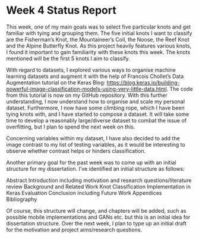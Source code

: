 # Week 4 Status Report

This week, one of my main goals was to select five particular knots and get familiar with tying and grouping them. 
The five initial knots I want to classify are the Fisherman’s Knot, the Mountaineer’s Coil, the Noose, the Reef Knot and the Alpine Butterfly Knot. 
As this project heavily features various knots, I found it important to gain familiarity with these knots this week. The knots mentioned will be the first 5 knots I aim to classify.

With regard to datasets, I explored various ways to organise machine learning datasets and augment it with the help of Francois Chollet’s Data Augmentation tutorial on the Keras Blog: https://blog.keras.io/building-powerful-image-classification-models-using-very-little-data.html. 
The code from this tutorial is now on my GitHub repository. 
With this further understanding, I now understand how to organise and scale my personal dataset. 
Furthermore, I now have some climbing rope, which I have been tying knots with, and I have started to compose a dataset. 
It will take some time to develop a reasonably large/diverse dataset to combat the issue of overfitting, but I plan to spend the next week on this.

Concerning variables within my dataset, I have also decided to add the image contrast to my list of testing variables, as it would be interesting to observe whether contrast helps or hinders classification. 

Another primary goal for the past week was to come up with an initial structure for my dissertation. I’ve identified an initial structure as follows: 

Abstract
Introduction including motivation and research questions/literature review
Background and Related Work
Knot Classification
Implementation in Keras
Evaluation
Conclusion including Future Work
Appendices
Bibliography 

Of course, this structure will change, and chapters will be added, such as possible mobile implementations and GANs etc. but this is an initial idea for dissertation structure. 
Over the next week, I plan to type up an initial draft for the motivation and project aims/research questions.

